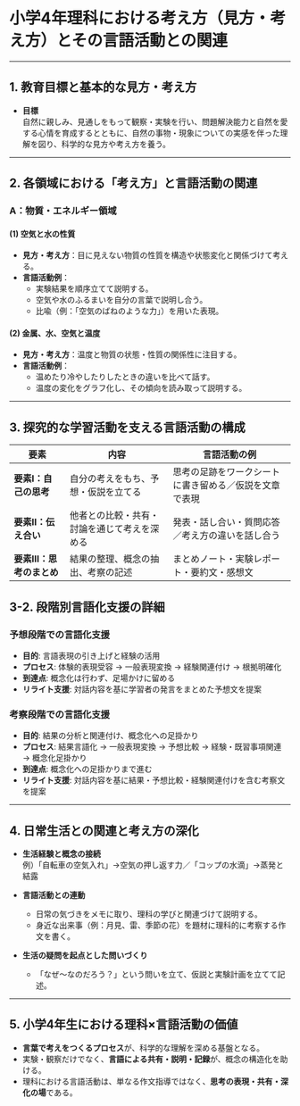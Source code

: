 # 小学4年理科における考え方（見方・考え方）とその言語活動との関連

---

## 1. 教育目標と基本的な見方・考え方

- **目標**  
  自然に親しみ、見通しをもって観察・実験を行い、問題解決能力と自然を愛する心情を育成するとともに、自然の事物・現象についての実感を伴った理解を図り、科学的な見方や考え方を養う。

---

## 2. 各領域における「考え方」と言語活動の関連

### A：物質・エネルギー領域

#### (1) 空気と水の性質
- **見方・考え方**：目に見えない物質の性質を構造や状態変化と関係づけて考える。
- **言語活動例**：
  - 実験結果を順序立てて説明する。
  - 空気や水のふるまいを自分の言葉で説明し合う。
  - 比喩（例：「空気のばねのような力」）を用いた表現。

#### (2) 金属、水、空気と温度
- **見方・考え方**：温度と物質の状態・性質の関係性に注目する。
- **言語活動例**：
  - 温めたり冷やしたりしたときの違いを比べて話す。
  - 温度の変化をグラフ化し、その傾向を読み取って説明する。

---

## 3. 探究的な学習活動を支える言語活動の構成

| 要素 | 内容 | 言語活動の例 |
|------|------|---------------|
| **要素Ⅰ：自己の思考** | 自分の考えをもち、予想・仮説を立てる | 思考の足跡をワークシートに書き留める／仮説を文章で表現 |
| **要素Ⅱ：伝え合い** | 他者との比較・共有・討論を通じて考えを深める | 発表・話し合い・質問応答／考え方の違いを話し合う |
| **要素Ⅲ：思考のまとめ** | 結果の整理、概念の抽出、考察の記述 | まとめノート・実験レポート・要約文・感想文 |

## 3-2. 段階別言語化支援の詳細

### 予想段階での言語化支援
- **目的**: 言語表現の引き上げと経験の活用
- **プロセス**: 体験的表現受容 → 一般表現変換 → 経験関連付け → 根拠明確化
- **到達点**: 概念化は行わず、足場かけに留める
- **リライト支援**: 対話内容を基に学習者の発言をまとめた予想文を提案

### 考察段階での言語化支援  
- **目的**: 結果の分析と関連付け、概念化への足掛かり
- **プロセス**: 結果言語化 → 一般表現変換 → 予想比較 → 経験・既習事項関連 → 概念化足掛かり
- **到達点**: 概念化への足掛かりまで進む
- **リライト支援**: 対話内容を基に結果・予想比較・経験関連付けを含む考察文を提案

---

## 4. 日常生活との関連と考え方の深化

- **生活経験と概念の接続**  
  例）「自転車の空気入れ」→空気の押し返す力／「コップの水滴」→蒸発と結露

- **言語活動との連動**  
  - 日常の気づきをメモに取り、理科の学びと関連づけて説明する。
  - 身近な出来事（例：月見、雷、季節の花）を題材に理科的に考察する作文を書く。

- **生活の疑問を起点とした問いづくり**  
  - 「なぜ〜なのだろう？」という問いを立て、仮説と実験計画を立てて記述。

---

## 5. 小学4年生における理科×言語活動の価値

- **言葉で考えをつくるプロセス**が、科学的な理解を深める基盤となる。
- 実験・観察だけでなく、**言語による共有・説明・記録**が、概念の構造化を助ける。
- 理科における言語活動は、単なる作文指導ではなく、**思考の表現・共有・深化の場**である。